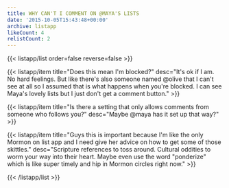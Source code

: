 ```yaml
---
title: WHY CAN'T I COMMENT ON @MAYA'S LISTS
date: '2015-10-05T15:43:48+00:00'
archive: listapp
likeCount: 4
relistCount: 2
---
```


{{< listapp/list order=false reverse=false >}}

   {{< listapp/item title="Does this mean I'm blocked?"
      desc="It's ok if I am. No hard feelings. But like there's also someone named @olive that I can't see at all so I assumed that is what happens when you're blocked. I can see Maya's lovely lists but I just don't get a comment button." >}}

   {{< listapp/item title="Is there a setting that only allows comments from someone who follows you?"
      desc="Maybe @maya has it set up that way?" >}}

   {{< listapp/item title="Guys this is important because I'm like the only Mormon on list app and I need give her advice on how to get some of those skittles."
      desc="Scripture references to toss around. Cultural oddities to worm your way into their heart. Maybe even use the word \"ponderize\" which is like super timely and hip in Mormon circles right now." >}}

{{< /listapp/list >}}
